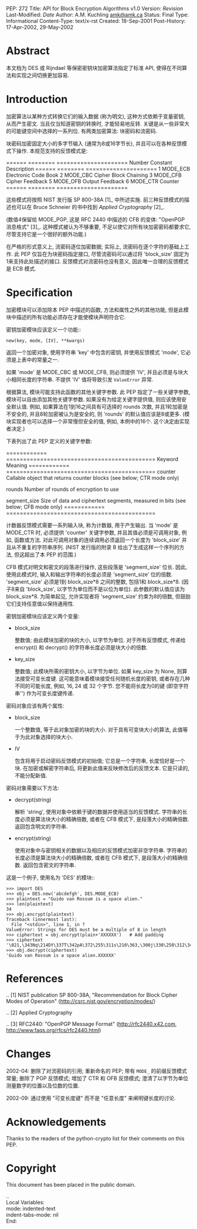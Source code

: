 
PEP: 272
Title: API for Block Encryption Algorithms v1.0
Version: $Revision$
Last-Modified: $Date$
Author: A.M. Kuchling <amk@amk.ca>
Status: Final
Type: Informational
Content-Type: text/x-rst
Created: 18-Sep-2001
Post-History: 17-Apr-2002, 29-May-2002


Abstract
========

本文档为 DES 或 Rijndael 等保密密钥块加密算法指定了标准 API, 使得在不同算法和实现之间切换更加容易.


Introduction
============

加密算法以某种方式转换它们的输入数据 (称为明文), 这种方式依赖于变量密钥, 从而产生密文.
当且仅当知道密钥的转换时, 才能轻易地反转. 关键是从一些非常大的可能键空间中选择的一系列位.
有两类加密算法: 块密码和流密码.

块密码加密固定大小的多字节输入 (通常为8或16字节长), 并且可以在各种反馈模式下操作.
本规范支持的反馈模式是:

======  ========  =====================
Number  Constant  Description
======  ========  =====================
1       MODE_ECB  Electronic Code Book
2       MODE_CBC  Cipher Block Chaining
3       MODE_CFB  Cipher Feedback
5       MODE_OFB  Output Feedback
6       MODE_CTR  Counter
======  ========  =====================

这些模式将按照 NIST 发行版 SP 800-38A [1]_ 中所述实施.
前三种反馈模式的描述也可以在 Bruce Schneier 的书中找到 *Applied Cryptography* [2]_.

(数值4保留给 MODE_PGP, 这是 RFC 2440 中描述的 CFB 的变体: "OpenPGP 消息格式" [3]_.
这种模式被认为不够重要, 不足以使它对所有块加密密码都要求它, 尽管支持它是一个很好的额外功能.)

在严格的形式意义上, 流密码逐位加密数据; 实际上, 流密码在逐个字符的基础上工作.
此 PEP 仅旨在为块密码指定接口, 尽管流密码可以通过将 'block_size' 固定为1来支持此处描述的接口.
反馈模式对流密码也没有意义, 因此唯一合理的反馈模式是 ECB 模式.


Specification
=============

加密模块可以添加除本 PEP 中描述的函数, 方法和属性之外的其他功能,
但是此模块中描述的所有功能必须存在才能使模块声明符合它.

密钥加密模块应该定义一个功能::

    new(key, mode, [IV], **kwargs)

返回一个加密对象, 使用字符串 'key' 中包含的密钥, 并使用反馈模式 'mode',
它必须是上表中的常量之一.

如果 'mode' 是 MODE_CBC 或 MODE_CFB, 则必须提供 'IV',
并且必须是与块大小相同长度的字符串. 不提供 'IV' 值将导致引发 ``ValueError`` 异常.

根据算法, 模块可能支持此函数的其他关键字参数. 此 PEP 指定了一些关键字参数,
模块可以自由添加其他关键字参数. 如果没有为给定关键字提供值, 则应该使用安全默认值.
例如, 如果算法在1到16之间具有可选择的 rounds  次数, 并且1轮加密是不安全的,
并且8轮加密被认为是安全的, 则 'rounds' 的默认值应该是8或更多.
(模块实现者也可以选择一个非常慢但安全的值, 例如, 本例中的16个. 这个决定由实现者决定.)

下表列出了此 PEP 定义的关键字参数:

============  ============================================
Keyword       Meaning
============  ============================================
counter       Callable object that returns counter blocks
              (see below; CTR mode only)

rounds        Number of rounds of encryption to use

segment_size  Size of data and ciphertext segments,
              measured in bits (see below; CFB mode only)
============  ============================================

计数器反馈模式需要一系列输入块, 称为计数器, 用于产生输出. 当 'mode' 是 MODE_CTR 时,
必须提供 'counter' 关键字参数, 并且其值必须是可调用对象, 例如, 函数或方法.
对此可调用对象的连续调用必须返回一个长度为 'block_size' 并且从不重复的字符串序列.
(NIST 发行版的附录 B 给出了生成这样一个序列的方法, 但这超出了本 PEP 的范围.)

CFB 模式对明文和密文的段落进行操作, 这些段落是 'segment_size' 位长. 因此, 使用此模式时,
输入和输出字符串的长度必须是 'segment_size' 位的倍数. 'segment_size' 必须是1到 block_size\*8 之间的整数,
包括1和 block_size\*8. (因子8来自 'block_size', 以字节为单位而不是以位为单位).
此参数的默认值应该为 block_size\*8. 为简单起见, 允许实现者将 'segment_size' 约束为8的倍数,
但鼓励它们支持任意值以保持通用性.

密钥加密模块应该定义两个变量:

- block_size

  整数值; 由此模块加密的块的大小, 以字节为单位. 对于所有反馈模式,
  传递给 encrypt() 和 decrypt() 的字符串长度必须是块大小的倍数.

- key_size

  整数值; 此模块所需的密钥大小, 以字节为单位. 如果 key_size 为 None,
  则算法接受可变长度键. 这可能意味着模块接受任何随机长度的密钥,
  或者存在几种不同的可能长度, 例如, 16, 24 或 32 个字节.
  您不能将长度为0的键 (即空字符串'') 作为可变长度键传递.


密码对象应该有两个属性:

- block_size

  一个整数值, 等于此对象加密的块的大小. 对于具有可变块大小的算法,
  此值等于为此对象选择的块大小.

- IV

  包含将用于启动密码反馈模式的初始值; 它总是一个字符串, 长度恰好是一个块.
  在加密或解密字符串后, 将更新此值来反映修改后的反馈文本. 它是只读的, 不能分配新值.


密码对象需要以下方法:

- decrypt(string)

  解析 'string', 使用对象中依赖于键的数据并使用适当的反馈模式.
  字符串的长度必须是算法块大小的精确倍数, 或者在 CFB 模式下,
  是段落大小的精确倍数. 返回包含明文的字符串.

- encrypt(string)

  使用对象中与密钥相关的数据以及相应的反馈模式加密非空字符串.
  字符串的长度必须是算法块大小的精确倍数, 或者在 CFB 模式下,
  是段落大小的精确倍数. 返回包含密文的字符串.

这是一个例子, 使用名为 'DES' 的模块::

    >>> import DES
    >>> obj = DES.new('abcdefgh', DES.MODE_ECB)
    >>> plaintext = "Guido van Rossum is a space alien."
    >>> len(plaintext)
    34
    >>> obj.encrypt(plaintext)
    Traceback (innermost last):
      File "<stdin>", line 1, in ?
    ValueError: Strings for DES must be a multiple of 8 in length
    >>> ciphertext = obj.encrypt(plain+'XXXXXX')   # Add padding
    >>> ciphertext
    '\021,\343Nq\214DY\337T\342pA\372\255\311s\210\363,\300j\330\250\312\347\342I\3215w\03561\303dgb/\006'
    >>> obj.decrypt(ciphertext)
    'Guido van Rossum is a space alien.XXXXXX'


References
==========

.. [1] NIST publication SP 800-38A, "Recommendation for Block Cipher
       Modes of Operation" (http://csrc.nist.gov/encryption/modes/)

.. [2] Applied Cryptography

.. [3] RFC2440: "OpenPGP Message Format" (http://rfc2440.x42.com,
       http://www.faqs.org/rfcs/rfc2440.html)


Changes
=======

2002-04: 删除了对流密码的引用; 重新命名的 PEP; 带有 ``MODE_`` 的前缀反馈模式常量;
删除了 PGP 反馈模式; 增加了 CTR 和 OFB 反馈模式; 澄清了以字节为单位测量数字的位置以及位数的位置.

2002-09: 通过使用 "可变长度键" 而不是 "任意长度" 来阐明键长度的讨论.


Acknowledgements
================

Thanks to the readers of the python-crypto list for their comments on
this PEP.


Copyright
=========

This document has been placed in the public domain.



..  
  Local Variables:  
  mode: indented-text  
  indent-tabs-mode: nil  
  End:  

